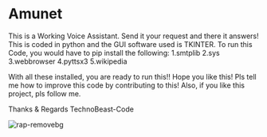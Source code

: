 # Amunet
This is a Working Voice Assistant. Send it your request and there it answers!
This is coded in python and the GUI software used is TKINTER.
To run this Code, you would have to pip install the following:
1.smtplib
2.sys
3.webbrowser
4.pyttsx3
5.wikipedia

With all these installed, you are ready to run this!!
Hope you like this!
Pls tell me how to improve this code by contributing to this!
Also, if you like this project, pls follow me.

Thanks & Regards
TechnoBeast-Code

![rap-removebg](https://user-images.githubusercontent.com/82807201/167844734-07ab5b99-31bd-45c8-a090-c438df6ea416.png)
